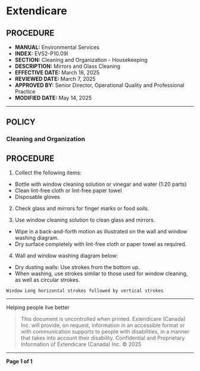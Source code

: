# Extendicare

## PROCEDURE

- **MANUAL:** Environmental Services
- **INDEX:** EVS2-P10.09I
- **SECTION:** Cleaning and Organization - Housekeeping
- **DESCRIPTION:** Mirrors and Glass Cleaning
- **EFFECTIVE DATE:** March 18, 2025
- **REVIEWED DATE:** March 7, 2025
- **APPROVED BY:** Senior Director, Operational Quality and Professional Practice
- **MODIFIED DATE:** May 14, 2025

----

## POLICY

### Cleaning and Organization

## PROCEDURE

1. Collect the following items:
- Bottle with window cleaning solution or vinegar and water (1:20 parts)
- Clean lint-free cloth or lint-free paper towel
- Disposable gloves

2. Check glass and mirrors for finger marks or food soils.

3. Use window cleaning solution to clean glass and mirrors.
- Wipe in a back-and-forth motion as illustrated on the wall and window washing diagram.
- Dry surface completely with lint-free cloth or paper towel as required.

4. Wall and window washing diagram below:
- Dry dusting walls: Use strokes from the bottom up.
- When washing, use strokes similar to those used for window cleaning, as well as circular strokes.

```
Window Long horizontal strokes followed by vertical strokes
```

----

Helping people live better

> This document is uncontrolled when printed.
> Extendicare (Canada) Inc. will provide, on request, information in an accessible format or with communication supports to people with disabilities, in a manner that takes into account their disability. Confidential and Proprietary Information of Extendicare (Canada) Inc. © 2025

----

**Page 1 of 1**